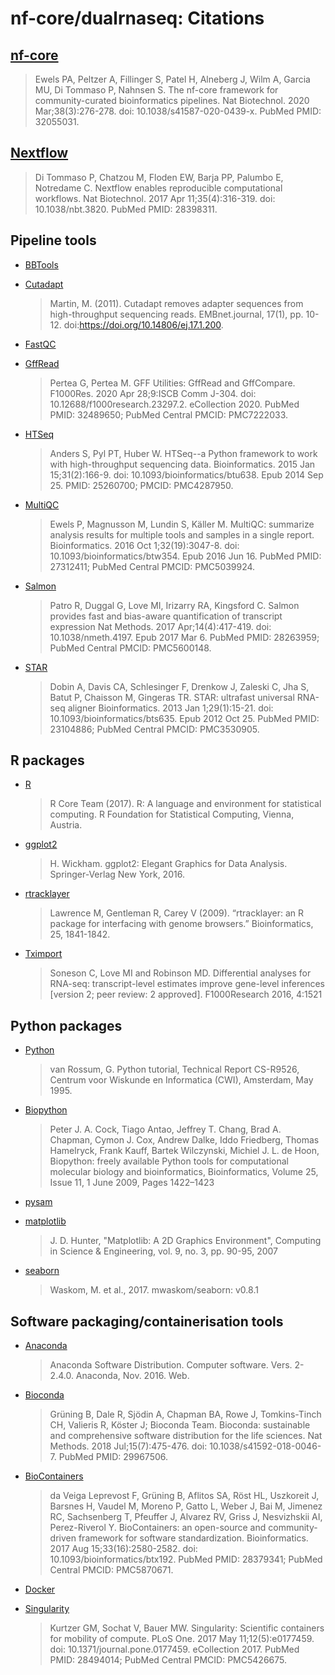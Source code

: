 # nf-core/dualrnaseq: Citations

## [nf-core](https://pubmed.ncbi.nlm.nih.gov/32055031/)

> Ewels PA, Peltzer A, Fillinger S, Patel H, Alneberg J, Wilm A, Garcia MU, Di Tommaso P, Nahnsen S. The nf-core framework for community-curated bioinformatics pipelines. Nat Biotechnol. 2020 Mar;38(3):276-278. doi: 10.1038/s41587-020-0439-x. PubMed PMID: 32055031.

## [Nextflow](https://pubmed.ncbi.nlm.nih.gov/28398311/)

> Di Tommaso P, Chatzou M, Floden EW, Barja PP, Palumbo E, Notredame C. Nextflow enables reproducible computational workflows. Nat Biotechnol. 2017 Apr 11;35(4):316-319. doi: 10.1038/nbt.3820. PubMed PMID: 28398311.

## Pipeline tools

* [BBTools](https://jgi.doe.gov/data-and-tools/bbtools/)

* [Cutadapt](https://doi.org/10.14806/ej.17.1.200)
  > Martin, M. (2011). Cutadapt removes adapter sequences from high-throughput sequencing reads. EMBnet.journal, 17(1), pp. 10-12. doi:https://doi.org/10.14806/ej.17.1.200.

* [FastQC](https://www.bioinformatics.babraham.ac.uk/projects/fastqc/)

* [GffRead](https://pubmed.ncbi.nlm.nih.gov/32489650/)
  > Pertea G, Pertea M. GFF Utilities: GffRead and GffCompare. F1000Res. 2020 Apr 28;9:ISCB Comm J-304. doi: 10.12688/f1000research.23297.2. eCollection 2020. PubMed PMID: 32489650; PubMed Central PMCID: PMC7222033.

* [HTSeq](https://pubmed.ncbi.nlm.nih.gov/25260700/)
  > Anders S, Pyl PT, Huber W. HTSeq--a Python framework to work with high-throughput sequencing data. Bioinformatics. 2015 Jan 15;31(2):166-9. doi: 10.1093/bioinformatics/btu638. Epub 2014 Sep 25. PMID: 25260700; PMCID: PMC4287950.

* [MultiQC](https://pubmed.ncbi.nlm.nih.gov/27312411/)
  > Ewels P, Magnusson M, Lundin S, Käller M. MultiQC: summarize analysis results for multiple tools and samples in a single report. Bioinformatics. 2016 Oct 1;32(19):3047-8. doi: 10.1093/bioinformatics/btw354. Epub 2016 Jun 16. PubMed PMID: 27312411; PubMed Central PMCID: PMC5039924.

* [Salmon](https://pubmed.ncbi.nlm.nih.gov/28263959/)
  > Patro R, Duggal G, Love MI, Irizarry RA, Kingsford C. Salmon provides fast and bias-aware quantification of transcript expression Nat Methods. 2017 Apr;14(4):417-419. doi: 10.1038/nmeth.4197. Epub 2017 Mar 6. PubMed PMID: 28263959; PubMed Central PMCID: PMC5600148.

* [STAR](https://pubmed.ncbi.nlm.nih.gov/23104886/)
  > Dobin A, Davis CA, Schlesinger F, Drenkow J, Zaleski C, Jha S, Batut P, Chaisson M, Gingeras TR. STAR: ultrafast universal RNA-seq aligner Bioinformatics. 2013 Jan 1;29(1):15-21. doi: 10.1093/bioinformatics/bts635. Epub 2012 Oct 25. PubMed PMID: 23104886; PubMed Central PMCID: PMC3530905.

## R packages

* [R](https://www.R-project.org/)
  > R Core Team (2017). R: A language and environment for statistical computing. R Foundation for Statistical Computing, Vienna, Austria.

* [ggplot2](https://cran.r-project.org/web/packages/ggplot2/index.html)
  > H. Wickham. ggplot2: Elegant Graphics for Data Analysis. Springer-Verlag New York, 2016.

* [rtracklayer](https://pubmed.ncbi.nlm.nih.gov/19468054/)
  > Lawrence M, Gentleman R, Carey V (2009). “rtracklayer: an R package for interfacing with genome browsers.” Bioinformatics, 25, 1841-1842.

* [Tximport](https://f1000research.com/articles/4-1521/v2)
  > Soneson C, Love MI and Robinson MD. Differential analyses for RNA-seq: transcript-level estimates improve gene-level inferences [version 2; peer review: 2 approved]. F1000Research 2016, 4:1521

## Python packages

* [Python](http://www.python.org)
  > van Rossum, G. Python tutorial, Technical Report CS-R9526, Centrum voor Wiskunde en Informatica (CWI), Amsterdam, May 1995.

* [Biopython](https://academic.oup.com/bioinformatics/article/25/11/1422/330687)
  > Peter J. A. Cock, Tiago Antao, Jeffrey T. Chang, Brad A. Chapman, Cymon J. Cox, Andrew Dalke, Iddo Friedberg, Thomas Hamelryck, Frank Kauff, Bartek Wilczynski, Michiel J. L. de Hoon, Biopython: freely available Python tools for computational molecular biology and bioinformatics, Bioinformatics, Volume 25, Issue 11, 1 June 2009, Pages 1422–1423

* [pysam](https://github.com/pysam-developers/pysam)

* [matplotlib](https://matplotlib.org/3.1.0/citing.html)
  > J. D. Hunter, "Matplotlib: A 2D Graphics Environment", Computing in Science & Engineering, vol. 9, no. 3, pp. 90-95, 2007

* [seaborn](http://seaborn.pydata.org/index.html)
  > Waskom, M. et al., 2017. mwaskom/seaborn: v0.8.1

## Software packaging/containerisation tools

* [Anaconda](https://anaconda.com)
  > Anaconda Software Distribution. Computer software. Vers. 2-2.4.0. Anaconda, Nov. 2016. Web.

* [Bioconda](https://pubmed.ncbi.nlm.nih.gov/29967506/)
  > Grüning B, Dale R, Sjödin A, Chapman BA, Rowe J, Tomkins-Tinch CH, Valieris R, Köster J; Bioconda Team. Bioconda: sustainable and comprehensive software distribution for the life sciences. Nat Methods. 2018 Jul;15(7):475-476. doi: 10.1038/s41592-018-0046-7. PubMed PMID: 29967506.

* [BioContainers](https://pubmed.ncbi.nlm.nih.gov/28379341/)
  > da Veiga Leprevost F, Grüning B, Aflitos SA, Röst HL, Uszkoreit J, Barsnes H, Vaudel M, Moreno P, Gatto L, Weber J, Bai M, Jimenez RC, Sachsenberg T, Pfeuffer J, Alvarez RV, Griss J, Nesvizhskii AI, Perez-Riverol Y. BioContainers: an open-source and community-driven framework for software standardization. Bioinformatics. 2017 Aug 15;33(16):2580-2582. doi: 10.1093/bioinformatics/btx192. PubMed PMID: 28379341; PubMed Central PMCID: PMC5870671.

* [Docker](https://dl.acm.org/doi/10.5555/2600239.2600241)

* [Singularity](https://pubmed.ncbi.nlm.nih.gov/28494014/)
  > Kurtzer GM, Sochat V, Bauer MW. Singularity: Scientific containers for mobility of compute. PLoS One. 2017 May 11;12(5):e0177459. doi: 10.1371/journal.pone.0177459. eCollection 2017. PubMed PMID: 28494014; PubMed Central PMCID: PMC5426675.
